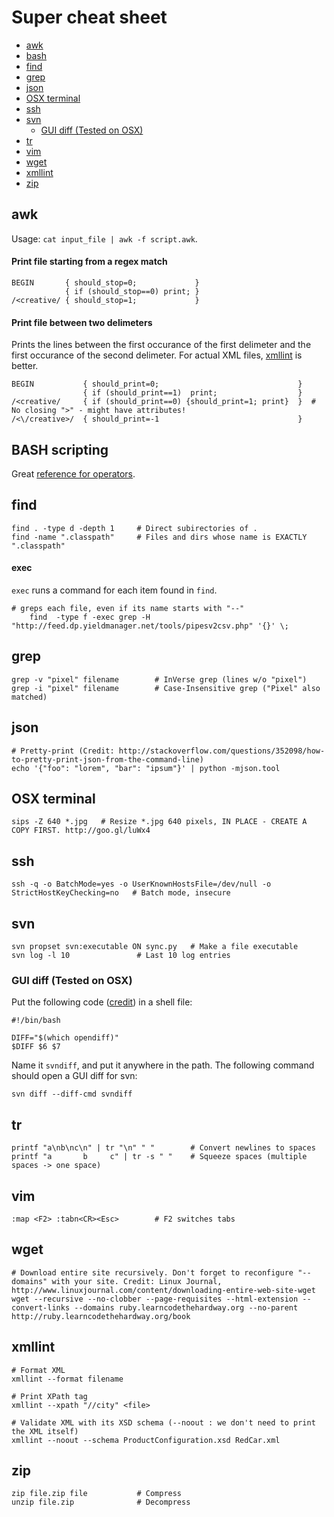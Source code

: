 # Super cheat sheet 

- [awk](#awk)
- [bash](#bash)
- [find](#find)
- [grep](#grep)
- [json](#json)
- [OSX terminal](#osx-terminal)
- [ssh](#ssh)
- [svn](#svn)
	- [GUI diff (Tested on OSX)](#gui-diff-tested-on-osx)
- [tr](#tr)
- [vim](#vim)
- [wget](#wget)
- [xmllint](#xmllint)
- [zip](#zip)

## awk

Usage: `cat input_file | awk -f script.awk`.

#### Print file starting from a regex match

	BEGIN       { should_stop=0;             }
	            { if (should_stop==0) print; }
	/<creative/ { should_stop=1;             }

#### Print file between two delimeters

Prints the lines between the first occurance of the first delimeter and the first occurance of the second delimeter. For actual XML files, [xmllint](#xmllint) is better.

	BEGIN           { should_print=0;                               }
	                { if (should_print==1)  print;         	        }
	/<creative/     { if (should_print==0) {should_print=1; print}  }  # No closing ">" - might have attributes!
	/<\/creative>/  { should_print=-1                            	}

## BASH scripting

Great [reference for operators](http://tldp.org/LDP/abs/html/refcards.html).

## find

	find . -type d -depth 1		# Direct subirectories of .
	find -name ".classpath"		# Files and dirs whose name is EXACTLY ".classpath"
	
#### exec

`exec` runs a command for each item found in `find`. 

	# greps each file, even if its name starts with "--"
        find  -type f -exec grep -H "http://feed.dp.yieldmanager.net/tools/pipesv2csv.php" '{}' \;
	
	
## grep

	grep -v "pixel" filename		# InVerse grep (lines w/o "pixel")
	grep -i "pixel" filename		# Case-Insensitive grep ("Pixel" also matched)
	
## json

	# Pretty-print (Credit: http://stackoverflow.com/questions/352098/how-to-pretty-print-json-from-the-command-line)
	echo '{"foo": "lorem", "bar": "ipsum"}' | python -mjson.tool


## OSX terminal

	sips -Z 640 *.jpg	# Resize *.jpg 640 pixels, IN PLACE - CREATE A COPY FIRST. http://goo.gl/luWx4

## ssh

	ssh -q -o BatchMode=yes -o UserKnownHostsFile=/dev/null -o StrictHostKeyChecking=no   # Batch mode, insecure

## svn
	
	svn propset svn:executable ON sync.py	# Make a file executable
	svn log -l 10				# Last 10 log entries
	
### GUI diff (Tested on OSX)

Put the following code ([credit](http://dtobi.wordpress.com/2010/05/27/use-filemerge-with-svn-diff/)) in a shell file:

	#!/bin/bash
	
	DIFF="$(which opendiff)"
	$DIFF $6 $7

Name it `svndiff`, and put it anywhere in the path. The following command should open a GUI diff for svn:

    svn diff --diff-cmd svndiff

## tr
	printf "a\nb\nc\n" | tr "\n" " "        # Convert newlines to spaces
	printf "a       b     c" | tr -s " "    # Squeeze spaces (multiple spaces -> one space)

## vim
	
	:map <F2> :tabn<CR><Esc>		# F2 switches tabs

## wget

	# Download entire site recursively. Don't forget to reconfigure "--domains" with your site. Credit: Linux Journal, http://www.linuxjournal.com/content/downloading-entire-web-site-wget
	wget --recursive --no-clobber --page-requisites --html-extension --convert-links --domains ruby.learncodethehardway.org --no-parent http://ruby.learncodethehardway.org/book


## xmllint

	# Format XML
	xmllint --format filename
	
	# Print XPath tag
	xmllint --xpath "//city" <file>
	
	# Validate XML with its XSD schema (--noout : we don't need to print the XML itself)
	xmllint --noout --schema ProductConfiguration.xsd RedCar.xml
	
## zip

	zip file.zip file			# Compress
	unzip file.zip				# Decompress
